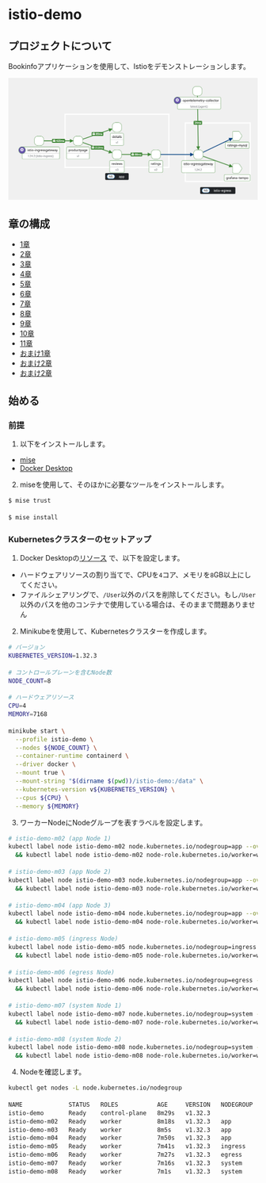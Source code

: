 # istio-demo

## プロジェクトについて

Bookinfoアプリケーションを使用して、Istioをデモンストレーションします。

![mesh-topology](./images/mesh-topology.png)

## 章の構成

- [1章](./chapter-01/README.md)
- [2章](./chapter-02/README.md)
- [3章](./chapter-03/README.md)
- [4章](./chapter-04/README.md)
- [5章](./chapter-05/README.md)
- [6章](./chapter-06/README.md)
- [7章](./chapter-07/README.md)
- [8章](./chapter-08/README.md)
- [9章](./chapter-09/README.md)
- [10章](./chapter-10/README.md)
- [11章](./chapter-11/README.md)
- [おまけ1章](./chapter-extra-01/README.md)
- [おまけ2章](./chapter-extra-02/README.md)
- [おまけ2章](./chapter-extra-03/README.md)

## 始める

### 前提

1. 以下をインストールします。

- [mise](https://mise.jdx.dev/getting-started.html)
- [Docker Desktop](https://docs.docker.com/desktop/)

2. miseを使用して、そのほかに必要なツールをインストールします。

```bash
$ mise trust

$ mise install
```

### Kubernetesクラスターのセットアップ

1. Docker Desktopの[リソース](https://docs.docker.com/desktop/settings-and-maintenance/settings/#resources) で、以下を設定します。

- ハードウェアリソースの割り当てで、CPUを`4`コア、メモリを`8`GB以上にしてください。
- ファイルシェアリングで、`/User`以外のパスを削除してください。もし`/User`以外のパスを他のコンテナで使用している場合は、そのままで問題ありません

2. Minikubeを使用して、Kubernetesクラスターを作成します。

```bash
# バージョン
KUBERNETES_VERSION=1.32.3

# コントロールプレーンを含むNode数
NODE_COUNT=8

# ハードウェアリソース
CPU=4
MEMORY=7168

minikube start \
  --profile istio-demo \
  --nodes ${NODE_COUNT} \
  --container-runtime containerd \
  --driver docker \
  --mount true \
  --mount-string "$(dirname $(pwd))/istio-demo:/data" \
  --kubernetes-version v${KUBERNETES_VERSION} \
  --cpus ${CPU} \
  --memory ${MEMORY}
```

3. ワーカーNodeにNodeグループを表すラベルを設定します。

```bash
# istio-demo-m02 (app Node 1)
kubectl label node istio-demo-m02 node.kubernetes.io/nodegroup=app --overwrite \
  && kubectl label node istio-demo-m02 node-role.kubernetes.io/worker=worker --overwrite

# istio-demo-m03 (app Node 2)
kubectl label node istio-demo-m03 node.kubernetes.io/nodegroup=app --overwrite \
  && kubectl label node istio-demo-m03 node-role.kubernetes.io/worker=worker --overwrite

# istio-demo-m04 (app Node 3)
kubectl label node istio-demo-m04 node.kubernetes.io/nodegroup=app --overwrite \
  && kubectl label node istio-demo-m04 node-role.kubernetes.io/worker=worker --overwrite

# istio-demo-m05 (ingress Node)
kubectl label node istio-demo-m05 node.kubernetes.io/nodegroup=ingress --overwrite \
  && kubectl label node istio-demo-m05 node-role.kubernetes.io/worker=worker --overwrite

# istio-demo-m06 (egress Node)
kubectl label node istio-demo-m06 node.kubernetes.io/nodegroup=egress --overwrite \
  && kubectl label node istio-demo-m06 node-role.kubernetes.io/worker=worker --overwrite

# istio-demo-m07 (system Node 1)
kubectl label node istio-demo-m07 node.kubernetes.io/nodegroup=system --overwrite \
  && kubectl label node istio-demo-m07 node-role.kubernetes.io/worker=worker --overwrite

# istio-demo-m08 (system Node 2)
kubectl label node istio-demo-m08 node.kubernetes.io/nodegroup=system --overwrite \
  && kubectl label node istio-demo-m08 node-role.kubernetes.io/worker=worker --overwrite
```

4. Nodeを確認します。

```bash
kubectl get nodes -L node.kubernetes.io/nodegroup

NAME             STATUS   ROLES           AGE     VERSION   NODEGROUP
istio-demo       Ready    control-plane   8m29s   v1.32.3
istio-demo-m02   Ready    worker          8m18s   v1.32.3   app
istio-demo-m03   Ready    worker          8m5s    v1.32.3   app
istio-demo-m04   Ready    worker          7m50s   v1.32.3   app
istio-demo-m05   Ready    worker          7m41s   v1.32.3   ingress
istio-demo-m06   Ready    worker          7m27s   v1.32.3   egress
istio-demo-m07   Ready    worker          7m16s   v1.32.3   system
istio-demo-m08   Ready    worker          7m1s    v1.32.3   system
```
